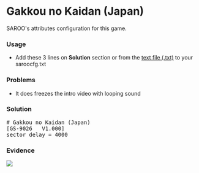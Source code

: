 # Gakkou no Kaidan (Japan)

SAROO's attributes configuration for this game.

### Usage

- Add these 3 lines on **Solution** section or from the [text file (.txt)](./config.txt) to your saroocfg.txt

### Problems

- It does freezes the intro video with looping sound

### Solution

<pre># Gakkou no Kaidan (Japan)
[GS-9026   V1.000]
sector_delay = 4000</pre>

### Evidence

[![](https://img.youtube.com/vi/AnM0iPJ3lCM/0.jpg)](https://youtu.be/AnM0iPJ3lCM)
